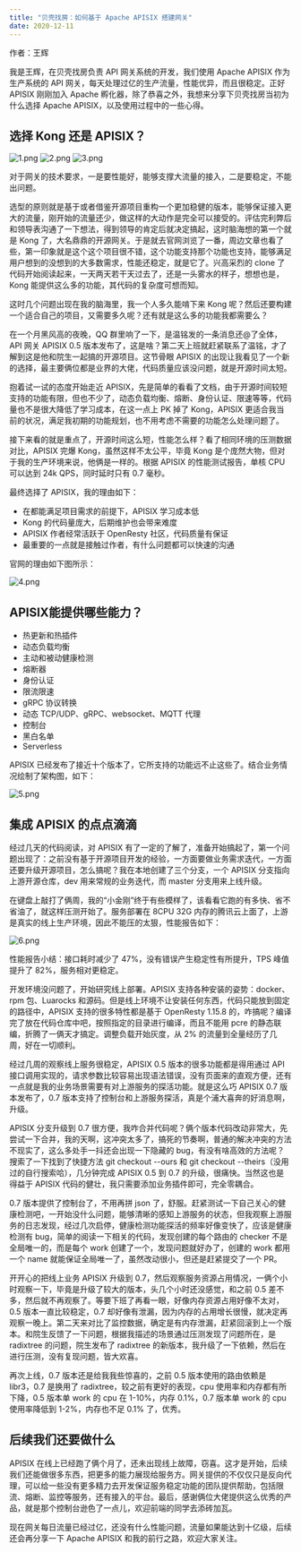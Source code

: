```yaml
---
title: "贝壳找房：如何基于 Apache APISIX 搭建网关"
date: 2020-12-11
---
```


作者：王辉

我是王辉，在贝壳找房负责 API 网关系统的开发，我们使用 Apache APISIX 作为生产系统的 API 网关，每天处理过亿的生产流量，性能优异，而且很稳定。正好 APISIX 刚刚加入 Apache 孵化器，除了恭喜之外，我想来分享下贝壳找房当初为什么选择 Apache APISIX，以及使用过程中的一些心得。

## 选择 Kong 还是 APISIX？

![1.png](https://static.apiseven.com/2020/05/1588752135-Snipaste_2020-05-06_16-02-04.png)
![2.png](https://static.apiseven.com/2020/05/1588756665-Snipaste_2020-05-06_17-17-29.png)
![3.png](https://static.apiseven.com/2020/05/1588756618-Snipaste_2020-05-06_17-16-13.png)

对于网关的技术要求，一是要性能好，能够支撑大流量的接入，二是要稳定，不能出问题。

选型的原则就是基于或者借鉴开源项目重构一个更加稳健的版本，能够保证接入更大的流量，刚开始的流量还少，做这样的大动作是完全可以接受的。评估完利弊后和领导表沟通了一下想法，得到领导的肯定后就决定搞起，这时脑海想的第一个就是 Kong 了，大名鼎鼎的开源网关。于是就去官网浏览了一番，周边文章也看了些，第一印象就是这个这个项目很不错，这个功能支持那个功能也支持，能够满足用户想到的没想到的大多数需求，性能还稳定，就是它了。兴高采烈的 clone 了代码开始阅读起来，一天两天若干天过去了，还是一头雾水的样子，想想也是，Kong 能提供这么多的功能，其代码的复杂度可想而知。

这时几个问题出现在我的脑海里，我一个人多久能啃下来 Kong 呢？然后还要构建一个适合自己的项目，又需要多久呢？还有就是这么多的功能我都需要么？

在一个月黑风高的夜晚，QQ 群里响了一下，是温铭发的一条消息还@了全体，API 网关 APISIX 0.5 版本发布了，这是啥？第二天上班就赶紧联系了温铭，才了解到这是他和院生一起搞的开源项目。这节骨眼 APISIX 的出现让我看见了一个新的选择，最主要俩位都是业界的大佬，代码质量应该没问题，就是开源时间太短。

抱着试一试的态度开始走近 APISIX，先是简单的看看了文档，由于开源时间较短支持的功能有限，但也不少了，动态负载均衡、熔断、身份认证、限速等等，代码量也不是很大降低了学习成本，在这一点上 PK 掉了 Kong，APISIX 更适合我当前的状况，满足我初期的功能规划，也不用考虑不需要的功能怎么处理问题了。

接下来看的就是重点了，开源时间这么短，性能怎么样？看了相同环境的压测数据对比，APISIX 完爆 Kong，虽然这样不太公平，毕竟 Kong 是个庞然大物，但对于我的生产环境来说，他俩是一样的。根据 APISIX 的性能测试报告，单核 CPU 可以达到 24k QPS，同时延时只有 0.7 毫秒。

最终选择了 APISIX，我的理由如下：

+ 在都能满足项目需求的前提下，APISIX 学习成本低
+ Kong 的代码量庞大，后期维护也会带来难度
+ APISIX 作者经常活跃于 OpenResty 社区，代码质量有保证
+ 最重要的一点就是接触过作者，有什么问题都可以快速的沟通

官网的理由如下图所示：

![4.png](https://static.apiseven.com/2020/05/1588756618-Snipaste_2020-05-06_17-16-13.png)

## APISIX能提供哪些能力？

+ 热更新和热插件
+ 动态负载均衡
+ 主动和被动健康检测
+ 熔断器
+ 身份认证
+ 限流限速
+ gRPC 协议转换
+ 动态 TCP/UDP、gRPC、websocket、MQTT 代理
+ 控制台
+ 黑白名单
+ Serverless

APISIX 已经发布了接近十个版本了，它所支持的功能远不止这些了。结合业务情况绘制了架构图，如下：

![5.png](https://static.apiseven.com/2020/05/1588756665-Snipaste_2020-05-06_17-17-29.png)

## 集成 APISIX 的点点滴滴

经过几天的代码阅读，对 APISIX 有了一定的了解了，准备开始搞起了，第一个问题出现了：之前没有基于开源项目开发的经验，一方面要做业务需求迭代，一方面还要升级开源项目，怎么搞呢？我在本地创建了三个分支，一个 APISIX 分支指向上游开源仓库，dev 用来常规的业务迭代，而 master 分支用来上线升级。

在键盘上敲打了俩周，我的“小金刚”终于有些模样了，该看看它跑的有多快、省不省油了，就这样压测开始了。服务部署在 8CPU 32G 内存的腾讯云上面了，上游是真实的线上生产环境，因此不能压的太狠，性能报告如下：

![6.png](https://static.apiseven.com/2020/05/1588756713-Snipaste_2020-05-06_17-18-13.png)

性能报告小结：接口耗时减少了 47%，没有错误产生稳定性有所提升，TPS 峰值提升了 82%，服务相对更稳定。

开发环境没问题了，开始研究线上部署。APISIX 支持各种安装的姿势：docker、rpm 包、Luarocks 和源码。但是线上环境不让安装任何东西，代码只能放到固定的路径中，APISIX 支持的很多特性都是基于 OpenResty 1.15.8 的，咋搞呢？编译完了放在代码仓库中吧，按照指定的目录进行编译，而且不能用 pcre 的静态联编，折腾了一俩天才搞定。调整负载开始灰度，从 2% 的流量到全量经历了几周，好在一切顺利。

经过几周的观察线上服务很稳定，APISIX 0.5 版本的很多功能都是得用通过 API 接口调用实现的，请求参数比较容易出现语法错误，没有页面来的直观方便，还有一点就是我的业务场景需要有对上游服务的探活功能。就是这么巧 APISIX 0.7 版本发布了，0.7 版本支持了控制台和上游服务探活，真是个浦大喜奔的好消息啊，升级。

APISIX 分支升级到 0.7 很方便，我咋合并代码呢？俩个版本代码改动非常大，先尝试一下合并，我的天啊，这冲突太多了，搞死的节奏啊，普通的解决冲突的方法不现实了，这么多处手一抖还会出现一下隐藏的 bug，有没有啥高效的方法呢？搜索了一下找到了快捷方法 git checkout --ours 和 git checkout --theirs（没用过的自行搜索哈），几分钟完成 APISIX  0.5 到 0.7 的升级，很痛快。当然这也是得益于 APISIX 代码的健壮，我只需要添加业务插件即可，完全零耦合。

0.7 版本提供了控制台了，不用再拼 json 了，舒服。赶紧测试一下自己关心的健康检测吧，一开始没什么问题，能够清晰的感知上游服务的状态，但我观察上游服务的日志发现，经过几次启停，健康检测功能探活的频率好像变快了，应该是健康检测有 bug，简单的阅读一下相关的代码，发现创建的每个路由的 checker 不是全局唯一的，而是每个 work 创建了一个，发现问题就好办了，创建的 work 都用一个 name 就能保证全局唯一了，虽然改动很小，但还是赶紧提交了一个 PR。

开开心的把线上业务 APISIX 升级到 0.7，然后观察服务资源占用情况，一俩个小时观察一下，毕竟是升级了较大的版本，头几个小时还没感觉，和之前 0.5 差不多，然后就不再观察了。等要下班了再看一眼，好像内存资源占用好像不太对，0.5 版本一直比较稳定，0.7 却好像有泄漏，因为内存的占用增长很慢，就决定再观察一晚上。第二天来对比了监控数据，确定是有内存泄漏，赶紧回滚到上一个版本。和院生反馈了一下问题，根据我描述的场景通过压测发现了问题所在，是 radixtree 的问题，院生发布了 radixtree 的新版本，我升级了一下依赖，然后在进行压测，没有复现问题，皆大欢喜。

再次上线，0.7 版本还是给我我些惊喜的，之前 0.5 版本使用的路由依赖是 libr3，0.7 是换用了 radixtree，较之前有更好的表现，cpu 使用率和内存都有所下降，0.5 版本单 work 的 cpu 在 1-10%，内存 0.1%，0.7 版本单 work 的 cpu 使用率降低到 1-2%，内存也不足 0.1% 了，优秀。

## 后续我们还要做什么

APISIX 在线上已经跑了俩个月了，还未出现线上故障，窃喜。这才是开始，后续我们还能做很多东西，把更多的能力展现给服务方。网关提供的不仅仅只是反向代理，可以给一些没有更多精力去开发保证服务稳定功能的团队提供帮助，包括限流、熔断、监控等服务，还有接入的平台。最后，感谢俩位大佬提供这么优秀的产品，就是那个控制台逊色了一点儿，欢迎前端的同学去添砖加瓦。

现在网关每日流量已经过亿，还没有什么性能问题，流量如果能达到十亿级，后续还会再分享一下 Apache APISIX 和我的前行之路，欢迎大家关注。
